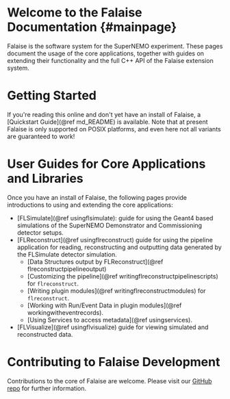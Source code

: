 Welcome to the Falaise Documentation {#mainpage}
====================================
Falaise is the software system for the SuperNEMO experiment. These
pages document the usage of the core applications, together with guides
on extending their functionality and the full C++ API of the Falaise
extension system.

Getting Started
===============
If you're reading this online and don't yet have an install of Falaise, a
[Quickstart Guide](@ref md_README) is available. Note that at present
Falaise is only supported on POSIX platforms, and even here not all variants are guaranteed to work!

User Guides for Core Applications and Libraries
===============================================
Once you have an install of Falaise, the following pages provide
introductions to using and extending the core applications:

- [FLSimulate](@ref usingflsimulate): guide for using the Geant4 based simulations of the SuperNEMO Demonstrator and Commissioning detector setups.
- [FLReconstruct](@ref usingflreconstruct) guide for using the pipeline application for reading, reconstructing and outputting data generated by the FLSimulate detector simulation.
  - [Data Structures output by FLReconstruct](@ref flreconstructpipelineoutput)
  - [Customizing the pipeline](@ref writingflreconstructpipelinescripts) for `flreconstruct`.
  - [Writing plugin modules](@ref writingflreconstructmodules) for `flreconstruct`.
  - [Working with Run/Event Data in plugin modules](@ref workingwitheventrecords).
  - [Using Services to access metadata](@ref usingservices).
- [FLVisualize](@ref usingflvisualize) guide for viewing simulated and reconstructed data.

Contributing to Falaise Development
===================================
Contributions to the core of Falaise are welcome. Please visit our [GitHub repo](https://github.com/SuperNEMO-DBD/Falaise)
for further information.
